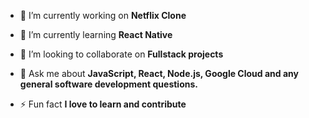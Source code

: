 - 🔭 I’m currently working on **Netflix Clone**

- 🌱 I’m currently learning **React Native**

- 👯 I’m looking to collaborate on **Fullstack projects**

- 💬 Ask me about **JavaScript, React, Node.js, Google Cloud and any general software development questions.**

- ⚡ Fun fact **I love to learn and contribute**


